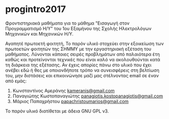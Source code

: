 # progintro2017
Φροντιστηριακά μαθήματα για το μάθημα "Εισαγωγή στον Προγραμματισμό Η/Υ" του 1ου Εξαμήνου της Σχολής Ηλεκτρολόγων Μηχανικών και Μηχανικών Η/Υ. 

Αγαπητέ πρωτοετή φοιτητή, 
Το παρόν υλικό στοχεύει στην εξοικείωση των πρωτοετών φοιτητών της ΣΗΜΜΥ με την εργαστηριακή εξέταση του μαθήματος. Λύνονται κάποιες σειρές προβλημάτων από παλαιότερα έτη καθώς και προτείνονται τεχνικές που είναι καλό να ακολουθούνται κατά τη διάρκεια της εξέτασης. Αν έχεις απορίες πάνω στο υλικό που έχει ανέβει εδώ ή θες με οποιονδήποτε τρόπο να συνεισφέρεις στη βελτίωση του, μην διστάσεις και επικοινώνησε μαζί μας στέλνοντας email σε έναν από εμάς:
1. Κωνσταντίνος Αμεράνης [kameranis@gmail.com](kameranis@gmail.com)
2. Παναγιώτης Κωστοπαναγιώτης [panagiotis.kostopanagiotis@gmail.com](panagiotis.kostopanagiotis@gmail.com)
3. Μάριος Παπαχρήστου [papachristoumarios@gmail.com](papachristoumarios@gmail.com)

Το παρόν υλικό διατίθεται με άδεια GNU GPL v3.
